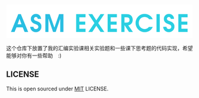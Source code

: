 <p align="center">
  <img src="./docs/images/logo.png">
</p>

这个仓库下放置了我的汇编实验课相关实验题和一些课下思考题的代码实现，希望能够对你有一些帮助　:)

## LICENSE
This is open sourced under [MIT](./LICENSE) LICENSE.